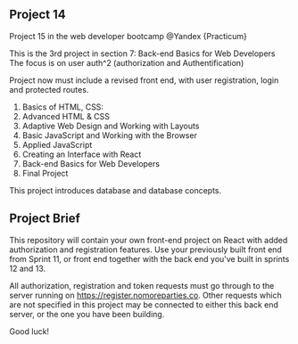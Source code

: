 

## Project 14
Project 15 in the web developer bootcamp @Yandex {Practicum}

This is the 3rd project in section 7: Back-end Basics for Web Developers
The focus is on user auth^2 (authorization and Authentification)

Project now must include a revised front end, with user registration, login and protected routes. 


1. Basics of HTML, CSS:
2. Advanced HTML & CSS
3. Adaptive Web Design and Working with Layouts
4. Basic JavaScript and Working with the Browser
5. Applied JavaScript
6. Creating an Interface with React
7. Back-end Basics for Web Developers
8. Final Project 







This project introduces database and database concepts. 


## Project Brief

This repository will contain your own front-end project on React with added authorization and registration features.
Use your previously built front end from Sprint 11, or front end together with the back end you've built in sprints 12 and 13. 

All authorization, registration and token requests must go through to the server running on https://register.nomoreparties.co. Other requests which are not specified in this project may be connected  to either this back end server, or the one you have been building.

Good luck!
